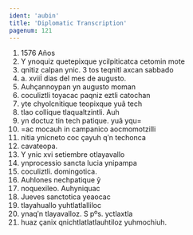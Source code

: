 ```yaml
---
ident: 'aubin'
title: 'Diplomatic Transcription'
pagenum: 121
---
```

1.    1576 Años
2.    Y ynoquiz quetepixque ycilpiticatca cetomin mote
3.    qnitiz calpan ynic. 3 tos teqnitl axcan sabbado
4.    a. xviiİ dias del mes de augusto.
5.    Auhҫannoypan yn augusto moman
6.    coculiztli toyacac paqniz eztli catochan
7.    yte chyolcnitique teopixque yuã tech
8.    tlao collique tlaqualtzintli. Auh
9.    yn doctuz tin tech patique. yuã yqu=
10.  =ac mocauh in campanico aocmomotzilli
11. nitia ynicneto coc ҫayuh qʹn techonca
12. cavateopa.
13. Y ynic xvi setiembre otlayavallo
14. ynprocessio sancta lucia ynipampa
15. coculiztli. domingotica.
16. Auhlones nechpatique ỹ
17. noquexileo. Auhyniquac
18.  Jueves sanctotica yeaocac
19.  tlayahuallo yuhtlatlalliloc
20.  ynaqʹn tlayavalloz. S pºs. yctlaxtla
21.  huaz ҫanix qnichtlatlatlauhtiloz yuhmochiuh.
